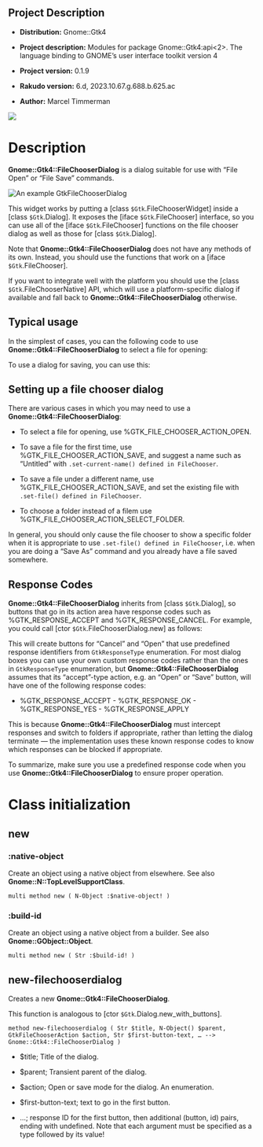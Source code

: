 Project Description
-------------------

  * **Distribution:** Gnome::Gtk4

  * **Project description:** Modules for package Gnome::Gtk4:api<2>. The language binding to GNOME’s user interface toolkit version 4

  * **Project version:** 0.1.9

  * **Rakudo version:** 6.d, 2023.10.67.g.688.b.625.ac

  * **Author:** Marcel Timmerman

![](images/filechooserdialog.png)

Description
===========

**Gnome::Gtk4::FileChooserDialog** is a dialog suitable for use with “File Open” or “File Save” commands.

![An example GtkFileChooserDialog](filechooser.png)

This widget works by putting a [class `$Gtk`.FileChooserWidget] inside a [class `$Gtk`.Dialog]. It exposes the [iface `$Gtk`.FileChooser] interface, so you can use all of the [iface `$Gtk`.FileChooser] functions on the file chooser dialog as well as those for [class `$Gtk`.Dialog].

Note that **Gnome::Gtk4::FileChooserDialog** does not have any methods of its own. Instead, you should use the functions that work on a [iface `$Gtk`.FileChooser].

If you want to integrate well with the platform you should use the [class `$Gtk`.FileChooserNative] API, which will use a platform-specific dialog if available and fall back to **Gnome::Gtk4::FileChooserDialog** otherwise.

Typical usage
-------------

In the simplest of cases, you can the following code to use **Gnome::Gtk4::FileChooserDialog** to select a file for opening:

To use a dialog for saving, you can use this:

Setting up a file chooser dialog
--------------------------------

There are various cases in which you may need to use a **Gnome::Gtk4::FileChooserDialog**:

- To select a file for opening, use %GTK_FILE_CHOOSER_ACTION_OPEN.

- To save a file for the first time, use %GTK_FILE_CHOOSER_ACTION_SAVE, and suggest a name such as “Untitled” with `.set-current-name() defined in FileChooser`.

- To save a file under a different name, use %GTK_FILE_CHOOSER_ACTION_SAVE, and set the existing file with `.set-file() defined in FileChooser`.

- To choose a folder instead of a filem use %GTK_FILE_CHOOSER_ACTION_SELECT_FOLDER.

In general, you should only cause the file chooser to show a specific folder when it is appropriate to use `.set-file() defined in FileChooser`, i.e. when you are doing a “Save As” command and you already have a file saved somewhere.

Response Codes
--------------

**Gnome::Gtk4::FileChooserDialog** inherits from [class `$Gtk`.Dialog], so buttons that go in its action area have response codes such as %GTK_RESPONSE_ACCEPT and %GTK_RESPONSE_CANCEL. For example, you could call [ctor `$Gtk`.FileChooserDialog.new] as follows:

This will create buttons for “Cancel” and “Open” that use predefined response identifiers from `GtkResponseType` enumeration. For most dialog boxes you can use your own custom response codes rather than the ones in `GtkResponseType` enumeration, but **Gnome::Gtk4::FileChooserDialog** assumes that its “accept”-type action, e.g. an “Open” or “Save” button, will have one of the following response codes:

- %GTK_RESPONSE_ACCEPT - %GTK_RESPONSE_OK - %GTK_RESPONSE_YES - %GTK_RESPONSE_APPLY

This is because **Gnome::Gtk4::FileChooserDialog** must intercept responses and switch to folders if appropriate, rather than letting the dialog terminate — the implementation uses these known response codes to know which responses can be blocked if appropriate.

To summarize, make sure you use a predefined response code when you use **Gnome::Gtk4::FileChooserDialog** to ensure proper operation.

Class initialization
====================

new
---

### :native-object

Create an object using a native object from elsewhere. See also **Gnome::N::TopLevelSupportClass**.

    multi method new ( N-Object :$native-object! )

### :build-id

Create an object using a native object from a builder. See also **Gnome::GObject::Object**.

    multi method new ( Str :$build-id! )

new-filechooserdialog
---------------------

Creates a new **Gnome::Gtk4::FileChooserDialog**.

This function is analogous to [ctor `$Gtk`.Dialog.new_with_buttons].

    method new-filechooserdialog ( Str $title, N-Object() $parent, GtkFileChooserAction $action, Str $first-button-text, … --> Gnome::Gtk4::FileChooserDialog )

  * $title; Title of the dialog.

  * $parent; Transient parent of the dialog.

  * $action; Open or save mode for the dialog. An enumeration.

  * $first-button-text; text to go in the first button.

  * …; response ID for the first button, then additional (button, id) pairs, ending with undefined. Note that each argument must be specified as a type followed by its value!
